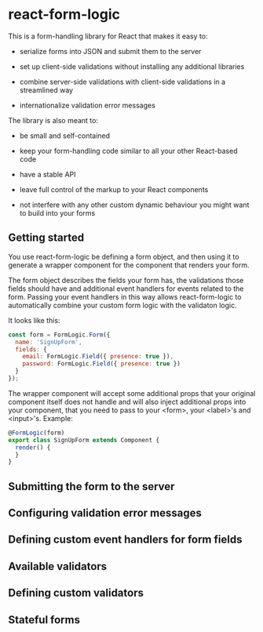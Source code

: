 # react-form-logic

This is a form-handling library for React that makes it easy to:

* serialize forms into JSON and submit them to the server

* set up client-side validations without installing any additional
  libraries

* combine server-side validations with client-side validations in a
  streamlined way

* internationalize validation error messages

The library is also meant to:

* be small and self-contained

* keep your form-handling code similar to all your other React-based
  code

* have a stable API

* leave full control of the markup to your React components

* not interfere with any other custom dynamic behaviour you might want
  to build into your forms

## Getting started

You use react-form-logic be defining a form object, and then using it
to generate a wrapper component for the component that renders your
form.

The form object describes the fields your form has, the validations
those fields should have and additional event handlers for events
related to the form. Passing your event handlers in this way allows
react-form-logic to automatically combine your custom form logic with
the validaton logic.

It looks like this:

```javascript
const form = FormLogic.Form({
  name: 'SignUpForm',
  fields: {
    email: FormLogic.Field({ presence: true }),
    password: FormLogic.Field({ presence: true })
  }
});
```

The wrapper component will accept some additional props that your
original component itself does not handle and will also inject
additional props into your component, that you need to pass to your
\<form\>, your \<label\>'s and \<input\>'s. Example:

```javascript
@FormLogic(form)
export class SignUpForm extends Component {
  render() {
  }
}
```

## Submitting the form to the server

## Configuring validation error messages

## Defining custom event handlers for form fields

## Available validators

## Defining custom validators

## Stateful forms